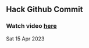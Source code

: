 
 ## Hack Github Commit 
 ### Watch video <a href="https://www.youtube.com">here</a> 
 Sat 15 Apr 2023 
